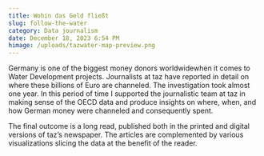 ```yaml
---
title: Wohin das Geld fließt
slug: follow-the-water
category: Data journalism
date: December 18, 2023 6:54 PM
himage: /uploads/tazwater-map-preview.png
---
```

Germany is one of the biggest money donors worldwidewhen it comes to Water Development projects. Journalists at taz have reported in detail on where these billions of Euro are channeled. The investigation took almost one year. In this period of time I supported the journalistic team at taz in making sense of the OECD data and produce insights on where, when, and how German money were channeled and consequently spent. 

The final outcome is a long read, published both in the printed and digital versions of taz’s newspaper. The articles are complemented by various visualizations slicing the data at the benefit of the reader.